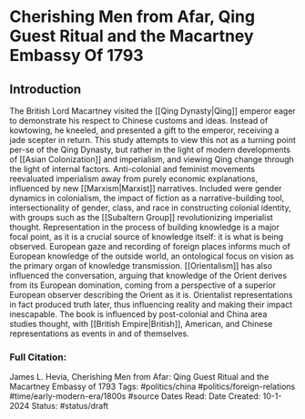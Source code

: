 # Cherishing Men from Afar, Qing Guest Ritual and the Macartney Embassy Of 1793

## Introduction
The British Lord Macartney visited the [[Qing Dynasty|Qing]] emperor eager to demonstrate his respect to Chinese customs and ideas. Instead of kowtowing, he kneeled, and presented a gift to the emperor, receiving a jade scepter in return. This study attempts to view this not as a turning point per-se of the Qing Dynasty, but rather in the light of modern developments of [[Asian Colonization]] and imperialism, and viewing Qing change through the light of internal factors.
Anti-colonial and feminist movements reevaluated imperialism away from purely economic explanations, influenced by new [[Marxism|Marxist]] narratives. Included were gender dynamics in colonialism, the impact of fiction as a narrative-building tool, intersectionality of gender, class, and race in constructing colonial identity, with groups such as the [[Subaltern Group]] revolutionizing imperialist thought. Representation in the process of building knowledge is a major focal point, as it is a crucial source of knowledge itself: it is what is being observed. European gaze and recording of foreign places informs much of European knowledge of the outside world, an ontological focus on vision as the primary organ of knowledge transmission. [[Orientalism]] has also influenced the conversation, arguing that knowledge of the Orient derives from its European domination, coming from a perspective of a superior European observer describing the Orient as it is. Orientalist representations in fact produced truth later, thus influencing reality and making their impact inescapable. The book is influenced by post-colonial and China area studies thought, with [[British Empire|British]], American, and Chinese representations as events in and of themselves.

### Full Citation:
James L. Hevia, Cherishing Men from Afar: Qing Guest Ritual and the Macartney Embassy of 1793
Tags:  #politics/china #politics/foreign-relations #time/early-modern-era/1800s #source
Dates Read:
Date Created: 10-1-2024
Status: #status/draft